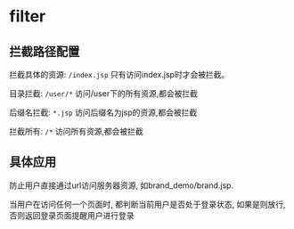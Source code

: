 # filter

## 拦截路径配置

拦截具体的资源: `/index.jsp` 只有访问index.jsp时才会被拦截。

目录拦截: `/user/*` 访问/user下的所有资源,都会被拦截

后缀名拦截: `*.jsp` 访问后缀名为jsp的资源,都会被拦截

拦截所有: `/*` 访问所有资源,都会被拦截

## 具体应用

防止用户直接通过url访问服务器资源, 如brand_demo/brand.jsp.

当用户在访问任何一个页面时, 都判断当前用户是否处于登录状态, 如果是则放行, 否则返回登录页面提醒用户进行登录
